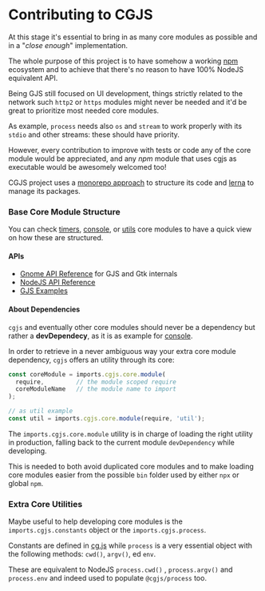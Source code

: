 # Contributing to CGJS

At this stage it's essential to bring in as many core modules as possible and in a "_close enough_" implementation.

The whole purpose of this project is to have somehow a working [npm](https://www.npmjs.com) ecosystem
and to achieve that there's no reason to have 100% NodeJS equivalent API.

Being GJS still focused on UI development, things strictly related to the network such `http2` or `https` modules might never be needed and it'd be great to prioritize most needed core modules.

As example, `process` needs also `os` and `stream` to work properly with its `stdio` and other streams: these should have priority.

However, every contribution to improve with tests or code any of the core module would be appreciated, and any _npm_ module that uses cgjs as executable would be awesomely welcomed too!

CGJS project uses a [monorepo approach](https://github.com/babel/babel/blob/master/doc/design/monorepo.md) to structure its code and [lerna](https://github.com/lerna/lerna) to manage its packages.

### Base Core Module Structure

You can check [timers](https://github.com/cgjs/cgjs/tree/master/packages/timers), [console](https://github.com/cgjs/cgjs/tree/master/packages/console), or [utils](https://github.com/cgjs/cgjs/tree/master/packages/utils) core modules to have a quick view on how these are structured.

#### APIs

  * [Gnome API Reference](https://developer.gnome.org/references) for GJS and Gtk internals
  * [NodeJS API Reference](https://nodejs.org/api/documentation.html)
  * [GJS Examples](https://github.com/optimisme/gjs-examples)

#### About Dependencies
 `cgjs` and eventually other core modules should never be a dependency but rather a **devDependecy**, as it is as example for [console](https://github.com/cgjs/cgjs/blob/master/packages/console/package.json#L25).

 In order to retrieve in a never ambiguous way your extra core module dependency, `cgjs` offers an utility through its core:

 ```js
 const coreModule = imports.cgjs.core.module(
   require,         // the module scoped require
   coreModuleName   // the module name to import
);

// as util example
const util = imports.cgjs.core.module(require, 'util');
```

The `imports.cgjs.core.module` utility is in charge of loading the right utility in production, falling back to the current module `devDependency` while developing.

This is needed to both avoid duplicated core modules and to make loading core modules easier from the possible `bin` folder used by either `npx` or global `npm`.

### Extra Core Utilities

Maybe useful to help developing core modules is the `imports.cgjs.constants` object or the `imports.cgjs.process`.

Constants are defined in [cg.js](https://github.com/cgjs/cgjs/blob/master/packages/cgjs/cg.js#L34) while `process` is a very essential
object with the following methods: `cwd()`, `argv()`, ed `env`.

These are equivalent to NodeJS `process.cwd()` , `process.argv()` and `process.env` and indeed used to populate `@cgjs/process` too.